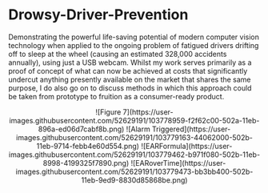 # Drowsy-Driver-Prevention
Demonstrating the powerful life-saving potential of modern computer vision technology when applied to the ongoing problem of fatigued drivers drifting off to sleep at the wheel (causing an estimated 328,000 accidents annually), using just a USB webcam. Whilst my work serves primarily as a proof of concept of what can now be achieved at costs that significantly undercut anything presently available on the market that shares the same purpose, I do also go on to discuss methods in which this approach could be taken from prototype to fruition as a consumer-ready product. 

<p align="center">
  ![Figure 7](https://user-images.githubusercontent.com/52629191/103778959-f2f62c00-502a-11eb-896a-ed06d7cabf8b.png)
  ![Alarm Triggered](https://user-images.githubusercontent.com/52629191/103779163-44062000-502b-11eb-9714-febb4e60d554.png)
  ![EARFormula](https://user-images.githubusercontent.com/52629191/103779462-b971f080-502b-11eb-8998-4199325f7890.png)
  ![EARoverTime](https://user-images.githubusercontent.com/52629191/103779473-bb3bb400-502b-11eb-9ed9-8830d85868be.png)
</p>
